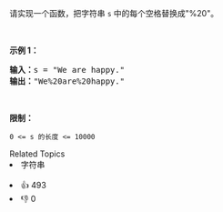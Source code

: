 <p>请实现一个函数，把字符串 <code>s</code> 中的每个空格替换成"%20"。</p>

<p>&nbsp;</p>

<p><strong>示例 1：</strong></p>

<pre><strong>输入：</strong>s = "We are happy."
<strong>输出：</strong>"We%20are%20happy."</pre>

<p>&nbsp;</p>

<p><strong>限制：</strong></p>

<p><code>0 &lt;= s 的长度 &lt;= 10000</code></p>

<div><div>Related Topics</div><div><li>字符串</li></div></div><br><div><li>👍 493</li><li>👎 0</li></div>